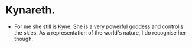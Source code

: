 # Kynareth.
- For me she still is Kyne. She is a very powerful goddess and controlls the skies. As a representation of the world's nature, I do recognise her though.
